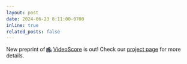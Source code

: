 ```yaml
---
layout: post
date: 2024-06-23 8:11:00-0700
inline: true
related_posts: false
---
```


New preprint of <img src="assets/img/videoscore-logo.png" alt="VideoScore" style="height: 1em; vertical-align: middle;"> [VideoScore](https://arxiv.org/abs/2406.15252) is out! Check our [project page](https://tiger-ai-lab.github.io/VideoScore/) for more details.
